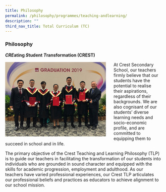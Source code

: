 ```yaml
---
title: Philosophy
permalink: /philosophy/programmes/teaching-andlearning/
description: ""
third_nav_title: Total Curriculum (TC)
---
```

### Philosophy

***CRE*ating *S*tudent *T*ransformation (CREST)**

<img src="/images/philo1.jpg" style="width:325px;height:240px;margin-right:25px;" align="left">At Crest Secondary School, our teachers firmly believe that our students have the potential to realise their aspirations, regardless of their backgrounds. We are also cognisant of our students’ diverse learning needs and socio-economic profile, and are committed to equipping them to succeed in school and in life.  

  

The primary objective of the Crest Teaching and Learning Philosophy (TLP) is to guide our teachers in facilitating the transformation of our students into individuals who are grounded in sound character and equipped with the skills for academic progression, employment and adulthood. As our teachers have varied professional experiences, our Crest TLP articulates our professional beliefs and practices as educators to achieve alignment to our school mission.